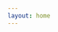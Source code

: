 ```yaml
---
layout: home
---
```


<script setup>
import Welcome from "../src/welcome/index.vue"
</script>

<Welcome />
